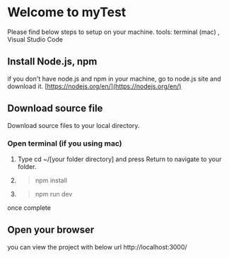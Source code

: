 # Welcome to myTest

Please find below steps to setup on your machine.
tools: terminal (mac) , Visual Studio Code

## Install Node.js, npm

if you don't have node.js and npm in your machine, go to node.js site and download it.
[https://nodejs.org/en/](https://nodejs.org/en/)

## Download source file

Download source files to your local directory.

### Open terminal (if you using mac)

1. Type cd ~/[your folder directory] and press Return to navigate to your folder.
2.  > npm install
3.  > npm run dev

once complete

## Open your browser

you can view the project with below url
http://localhost:3000/

